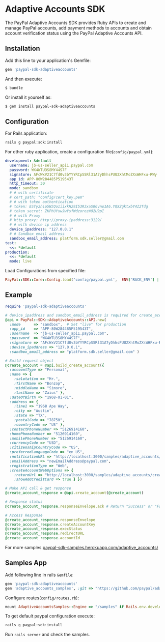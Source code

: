# Adaptive Accounts SDK

The PayPal Adaptive Accounts SDK provides Ruby APIs to create and manage PayPal accounts, add payment methods to accounts and obtain account verification status using the PayPal Adaptive Accounts API.

## Installation

Add this line to your application's Gemfile:

```ruby
gem 'paypal-sdk-adaptiveaccounts'
```

And then execute:

```sh
$ bundle
```

Or install it yourself as:

```sh
$ gem install paypal-sdk-adaptiveaccounts
```

## Configuration

For Rails application:

```sh
rails g paypal:sdk:install
```

For other ruby application, create a configuration file(`config/paypal.yml`):

```yaml
development: &default
  username: jb-us-seller_api1.paypal.com
  password: WX4WTU3S8MY44S7F
  signature: AFcWxV21C7fd0v3bYYYRCpSSRl31A7yDhhsPUU2XhtMoZXsWHFxu-RWy
  app_id: APP-80W284485P519543T
  http_timeout: 30
  mode: sandbox
  # # with certificate
  # cert_path: "config/cert_key.pem"
  # # with token authentication
  # token: ESTy2hio5WJQo1iixkH29I53RJxaS0Gvno1A6.YQXZgktxbY4I2Tdg
  # token_secret: ZKPhUYuwJwYsfWdzorozWO2U9pI
  # # with Proxy
  # http_proxy: http://proxy-ipaddress:3129/
  # # with device ip address
  device_ipaddress: "127.0.0.1"
  # # Sandbox email address
  sandbox_email_address: platform.sdk.seller@gmail.com
test:
  <<: *default
production:
  <<: *default
  mode: live
```

Load Configurations from specified file:

```ruby
PayPal::SDK::Core::Config.load('config/paypal.yml',  ENV['RACK_ENV'] || 'development')
```

## Example

```ruby
require 'paypal-sdk-adaptiveaccounts'

# device_ipaddress and sandbox_email_address is required for create_account.
@api = PayPal::SDK::AdaptiveAccounts::API.new(
  :mode      => "sandbox",  # Set "live" for production
  :app_id    => "APP-80W284485P519543T",
  :username  => "jb-us-seller_api1.paypal.com",
  :password  => "WX4WTU3S8MY44S7F",
  :signature => "AFcWxV21C7fd0v3bYYYRCpSSRl31A7yDhhsPUU2XhtMoZXsWHFxu-RWy",
  :device_ipaddress => "127.0.0.1",
  :sandbox_email_address => "platform.sdk.seller@gmail.com" )

# Build request object
@create_account = @api.build_create_account({
  :accountType => "Personal",
  :name => {
    :salutation => "Mr.",
    :firstName => "Bonzop",
    :middleName => "Simore",
    :lastName => "Zaius" },
  :dateOfBirth => "1968-01-01",
  :address => {
    :line1 => "1968 Ape Way",
    :city => "Austin",
    :state => "TX",
    :postalCode => "78750",
    :countryCode => "US" },
  :contactPhoneNumber => "5126914160",
  :homePhoneNumber => "5126914160",
  :mobilePhoneNumber => "5126914160",
  :currencyCode => "USD",
  :citizenshipCountryCode => "US",
  :preferredLanguageCode => "en_US",
  :notificationURL => "http://localhost:3000/samples/adaptive_accounts/ipn_notify",
  :emailAddress => "newEmailAddress@paypal.com",
  :registrationType => "Web",
  :createAccountWebOptions => {
    :returnUrl => "http://localhost:3000/samples/adaptive_accounts/create_account",
    :showAddCreditCard => true } })

# Make API call & get response
@create_account_response = @api.create_account(@create_account)

# Response status
@create_account_response.responseEnvelope.ack # Return "Success" or "Failure"

# Access Response
@create_account_response.responseEnvelope
@create_account_response.createAccountKey
@create_account_response.execStatus
@create_account_response.redirectURL
@create_account_response.accountId
```

For more samples [paypal-sdk-samples.herokuapp.com/adaptive_accounts/](https://paypal-sdk-samples.herokuapp.com/adaptive_accounts/)

## Samples App

Add following line in rails `Gemfile`:

```ruby
gem 'paypal-sdk-adaptiveaccounts'
gem 'adaptive_accounts_samples', :git => "https://github.com/paypal/adaptiveaccounts-sdk-ruby.git", :group => :development
```

Configure routes(`config/routes.rb`):

```ruby
mount AdaptiveAccountsSamples::Engine => "/samples" if Rails.env.development?
```

To get default paypal configuration execute:

```sh
rails g paypal:sdk:install
```

Run `rails server` and check the samples.
